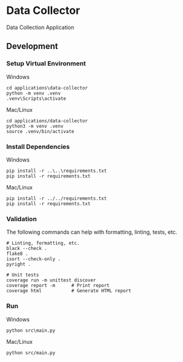 # Data Collector

Data Collection Application

## Development

### Setup Virtual Environment

Windows
```
cd applications\data-collector
python -m venv .venv
.venv\Scripts\activate
```

Mac/Linux
```
cd applications/data-collector
python3 -m venv .venv
source .venv/bin/activate
```

### Install Dependencies

Windows
```
pip install -r ..\..\requirements.txt
pip install -r requirements.txt
```

Mac/Linux
```
pip install -r ../../requirements.txt
pip install -r requirements.txt
```

### Validation

The following commands can help with formatting, linting, tests, etc.

```
# Linting, formatting, etc.
black --check .
flake8 .
isort --check-only .
pyright .

# Unit tests
coverage run -m unittest discover
coverage report -m      # Print report
coverage html           # Generate HTML report
```

### Run

Windows
```
python src\main.py
```

Mac/Linux
```
python src/main.py
```
